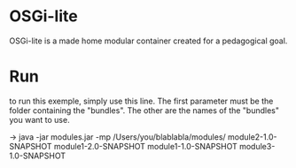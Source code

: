 OSGi-lite
=========

OSGi-lite is a made home modular container created for a pedagogical goal. 



Run
===

to run this exemple, simply use this line. The first parameter must be the folder containing the "bundles". The other are the names of the "bundles" you want to use.

-> java -jar modules.jar -mp /Users/you/blablabla/modules/ module2-1.0-SNAPSHOT module1-2.0-SNAPSHOT module1-1.0-SNAPSHOT module3-1.0-SNAPSHOT
